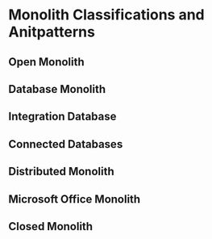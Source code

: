 # Monolith Classifications and Anitpatterns

## Open Monolith

## Database Monolith

## Integration Database

## Connected Databases

## Distributed Monolith

## Microsoft Office Monolith

## Closed Monolith 


